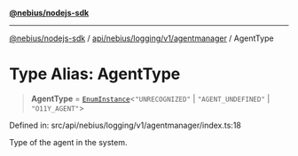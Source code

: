 [**@nebius/nodejs-sdk**](../../../../../../README.md)

---

[@nebius/nodejs-sdk](../../../../../../README.md) / [api/nebius/logging/v1/agentmanager](../README.md) / AgentType

# Type Alias: AgentType

> **AgentType** = [`EnumInstance`](../../../../../../runtime/protos/enum/type-aliases/EnumInstance.md)\<`"UNRECOGNIZED"` \| `"AGENT_UNDEFINED"` \| `"O11Y_AGENT"`\>

Defined in: src/api/nebius/logging/v1/agentmanager/index.ts:18

Type of the agent in the system.
